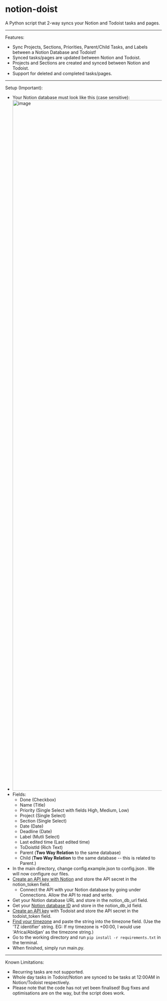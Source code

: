 # notion-doist

A Python script that 2-way syncs your Notion and Todoist tasks and pages.

---

Features:

- Sync Projects, Sections, Priorities, Parent/Child Tasks, and Labels between a Notion Database and Todoist!
- Synced tasks/pages are updated between Notion and Todoist.
- Projects and Sections are created and synced between Notion and Todoist.
- Support for deleted and completed tasks/pages.

---

Setup (Important):

- Your Notion database must look like this (case sensitive):
- <img width="2218" alt="image" src="https://github.com/user-attachments/assets/b140aee5-d352-4be0-8482-0ee19479236b" />
- Fields:
  - Done (Checkbox)
  - Name (Title)
  - Priority (Single Select with fields High, Medium, Low)
  - Project (Single Select)
  - Section (Single Select)
  - Date (Date)
  - Deadline (Date)
  - Label (Mutli Select)
  - Last edited time (Last edited time)
  - ToDoistId (Rich Text)
  - Parent (**Two Way Relation** to the same database)
  - Child (**Two Way Relation** to the same database -- this is related to Parent.)
- In the main directory, change config.example.json to config.json . We will now configure our files.
- [Create an API key with Notion](https://developers.notion.com/docs/create-a-notion-integration) and store the API secret in the notion_token field.
  - Connect the API with your Notion database by going under Connections. Allow the API to read and write.
- Get your Notion database URL and store in the notion_db_url field.
- Get your [Notion database ID](https://stackoverflow.com/questions/67728038/where-to-find-database-id-for-my-database-in-notion) and store in the notion_db_id field.
- [Create an API key](https://www.todoist.com/help/articles/find-your-api-token-Jpzx9IIlB) with Todoist and store the API secret in the todoist_token field.
- [ Find your timezone](https://en.wikipedia.org/wiki/List_of_tz_database_time_zones) and paste the string into the timezone field. (Use the 'TZ identifier' string. EG: If my timezone is +00:00, I would use 'Africa/Abidjan' as the timezone string.)
- Go to the working directory and run ``pip install -r requirements.txt`` in the terminal. 
- When finished, simply run main.py.

---

Known Limitations:

- Recurring tasks are not supported.
- Whole day tasks in Todoist/Notion are synced to be tasks at 12:00AM in Notion/Todoist respectively.
- Please note that the code has not yet been finalised! Bug fixes and optimisations are on the way, but the script does work.
